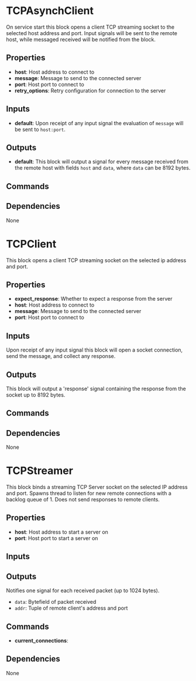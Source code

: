 TCPAsynchClient
===============

On service start this block opens a client TCP streaming socket to the selected host address and port. Input signals will be sent to the remote host, while messaged received will be notified from the block.

Properties
----------
- **host**: Host address to connect to
- **message**: Message to send to the connected server
- **port**: Host port to connect to
- **retry_options**: Retry configuration for connection to the server

Inputs
------
- **default**: Upon receipt of any input signal the evaluation of `message` will be sent to `host:port`.

Outputs
-------
- **default**: This block will output a signal for every message received from the remote host with fields `host` and `data`, where `data` can be 8192 bytes.

Commands
--------

Dependencies
------------
None

TCPClient
=========

This block opens a client TCP streaming socket on the selected ip address and port.

Properties
----------
- **expect_response**: Whether to expect a response from the server
- **host**: Host address to connect to
- **message**: Message to send to the connected server
- **port**: Host port to connect to

Inputs
------

Upon receipt of any input signal this block will open a socket connection, send the message, and collect any response.

Outputs
-------

This block will output a 'response' signal containing the response from the socket up to 8192 bytes.

Commands
--------

Dependencies
------------
None

TCPStreamer
===========

This block binds a streaming TCP Server socket on the selected IP address and port. Spawns thread to listen for new remote connections with a backlog queue of 1. Does not send responses to remote clients.

Properties
----------
- **host**: Host address to start a server on
- **port**: Host port to start a server on

Inputs
------

Outputs
-------

Notifies one signal for each received packet (up to 1024 bytes).
-   `data`: Bytefield of packet received
-   `addr`: Tuple of remote client's address and port

Commands
--------
- **current_connections**: 

Dependencies
------------
None
